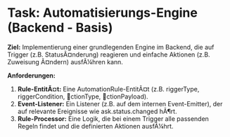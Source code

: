 ﻿# Task: Automatisierungs-Engine (Backend - Basis)

**Ziel:** Implementierung einer grundlegenden Engine im Backend, die auf Trigger (z.B. StatusÃ¤nderung) reagieren und einfache Aktionen (z.B. Zuweisung Ã¤ndern) ausfÃ¼hren kann.

**Anforderungen:**
1.  **Rule-EntitÃ¤t:** Eine AutomationRule-EntitÃ¤t (z.B. 	riggerType, 	riggerCondition, ctionType, ctionPayload).
2.  **Event-Listener:** Ein Listener (z.B. auf dem internen Event-Emitter), der auf relevante Ereignisse wie 	ask.status.changed hÃ¶rt.
3.  **Rule-Processor:** Eine Logik, die bei einem Trigger alle passenden Regeln findet und die definierten Aktionen ausfÃ¼hrt.
